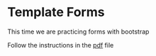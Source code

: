 # Template Forms

This time we are practicing forms with bootstrap

Follow the instructions in the [pdf]() file
